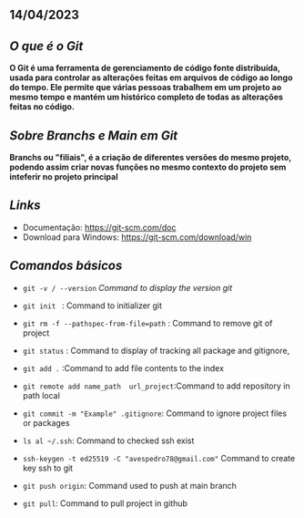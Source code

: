 ## 14/04/2023


## *O que é o Git*

**O Git é uma ferramenta de gerenciamento de código fonte distribuída, usada para controlar as alterações feitas em arquivos de código ao longo do tempo. Ele permite que várias pessoas trabalhem em um projeto ao mesmo tempo e mantém um histórico completo de todas as alterações feitas no código.**

## *Sobre Branchs e Main em Git*
**Branchs ou "filiais", é a criação de diferentes versões do mesmo projeto, podendo assim criar novas funções no mesmo contexto do projeto sem inteferir no projeto principal**

## *Links*
- Documentação: https://git-scm.com/doc
- Download para Windows: https://git-scm.com/download/win

## *Comandos básicos*

- `git -v / --version`  *Command to display the version git*
- `git init ` : Command to initializer git
- `git rm -f --pathspec-from-file=path` : Command to remove git of project
- `git status` : Command to display of tracking all package and gitignore,
- `git add .` :Command to add file contents to the index
- `git remote add name_path  url_project`:Command to add repository in path local
- `git commit -m "Example" .gitignore`: Command to ignore project files or packages

- `ls al ~/.ssh`: Command to checked ssh exist
- `ssh-keygen -t ed25519 -C "avespedro78@gmail.com"` Command to create key ssh to git
- `git push origin`: Command used to push at main branch 
- `git pull`: Command to pull project in github